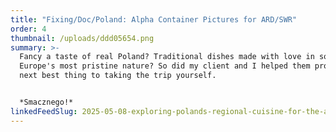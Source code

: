 ```yaml
---
title: "Fixing/Doc/Poland: Alpha Container Pictures for ARD/SWR"
order: 4
thumbnail: /uploads/ddd05654.png
summary: >-
  Fancy a taste of real Poland? Traditional dishes made with love in some of
  Europe's most pristine nature? So did my client and I helped them produce the
  next best thing to taking the trip yourself.


  *Smacznego!*
linkedFeedSlug: 2025-05-08-exploring-polands-regional-cuisine-for-the-ard
---
```

